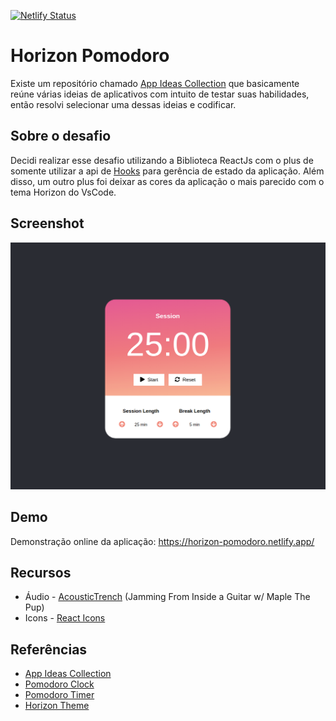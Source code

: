 [![Netlify Status](https://api.netlify.com/api/v1/badges/5ceabfd1-4dbb-4d70-afb0-f0bfa48fc6a0/deploy-status)](https://app.netlify.com/sites/horizon-pomodoro/deploys)

# Horizon Pomodoro

Existe um repositório chamado [App Ideas Collection](https://github.com/florinpop17/app-ideas) que basicamente reúne várias ideias de aplicativos com intuito de testar suas habilidades, então resolvi selecionar uma dessas ideias e codificar.

## Sobre o desafio

Decidi realizar esse desafio utilizando a Biblioteca ReactJs com o plus de somente utilizar a api de [Hooks](https://pt-br.reactjs.org/docs/hooks-reference.html) para gerência de estado da aplicação. Além disso, um outro plus foi deixar as cores da aplicação o mais parecido com o tema Horizon do VsCode.


## Screenshot
![horizon-pomodoro](https://github.com/andraderaul/horizon-pomodoro/blob/master/public/Screenshot.png)

## Demo
Demonstração online da aplicação: https://horizon-pomodoro.netlify.app/

## Recursos

- Áudio - [AcousticTrench](https://www.youtube.com/watch?v=dvOjGkfea_w) (Jamming From Inside a Guitar w/ Maple The Pup)
- Icons - [React Icons](https://react-icons.github.io/react-icons/#/)

## Referências

- [App Ideas Collection](https://github.com/florinpop17/app-ideas)
- [Pomodoro Clock](https://github.com/florinpop17/app-ideas/blob/master/Projects/1-Beginner/Pomodoro-Clock.md)
- [Pomodoro Timer](https://github.com/sheriallis/pomodoro-timer)
- [Horizon Theme](https://marketplace.visualstudio.com/items?itemName=jolaleye.horizon-theme-vscode)
